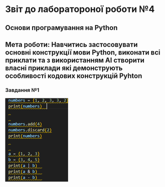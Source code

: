 # Звіт до лаборатороної роботи №4

## Основи програмування на Python

## Мета роботи: Навчитись застосовувати основні конструкції мови Python, виконати всі приклати та з використанням AI створити власні приклади які демонструють особливості кодових конструкцій Pyhton

### Завдання №1
![alt text](https://github.com/Oleksii-dot278/Laboratory-work-4/blob/main/photo%201.png)

